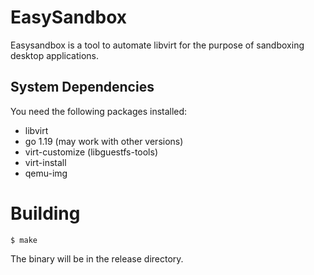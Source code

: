 # EasySandbox

Easysandbox is a tool to automate libvirt for the purpose of sandboxing desktop applications.


## System Dependencies

You need the following packages installed:

* libvirt
* go 1.19 (may work with other versions)
* virt-customize (libguestfs-tools)
* virt-install
* qemu-img


# Building

    $ make

The binary will be in the release directory.

